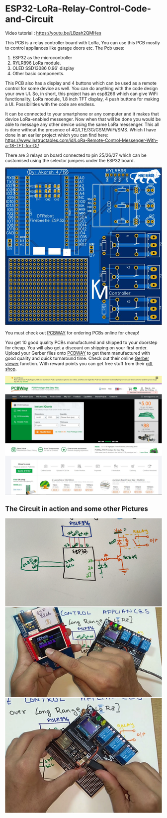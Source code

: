 # ESP32-LoRa-Relay-Control-Code-and-Circuit

Video tutorial : https://youtu.be/LBzah2QMHes

This PCB is a relay controller board with LoRa, You can use this PCB mostly to control appliances like garage doors etc.
The Pcb uses:
1) ESP32 as the microcontroller
2) RYLR896 LoRa module.
3) OLED SSD13086 0.96' display
4) Other basic components.

This PCB also has a display and 4 buttons which can be used as a remote control for some device as well. You can do anything with the code design your own UI. So, in short, this project has an esp8266 which can give WiFi functionality, LoRa module, 1.8 inch TFT display, 4 push buttons for making a UI. Possibilities with the code are endless.

It can be connected to your smartphone or any computer and it makes that device LoRa-enabled messenger. Now when that will be done you would be able to message any other device using the same LoRa messenger. This all is done without the presence of 4G/LTE/3G/GSM/WiFi/SMS. Which I have done in an earlier project which you can find here: https://www.instructables.com/id/LoRa-Remote-Control-Messenger-With-a-18-TFT-for-Di/

There are 3 relays on board connected to pin 25/26/27 which can be customised using the selector jumpers under the ESP32 board.

![alt text](https://github.com/akarsh98/LoRa-Relay-Controller-Board/blob/master/screenshots/fpcb.JPG?raw=true)

You must check out [PCBWAY](https://www.pcbway.com/) for ordering PCBs online for cheap!

You get 10 good quality PCBs manufactured and shipped to your doorstep for cheap. You will also get a discount on shipping on your first order. Upload your Gerber files onto [PCBWAY](https://www.pcbway.com/) to get them manufactured with good quality and quick turnaround time.
Check out their online [Gerber viewer](https://www.pcbway.com/project/OnlineGerberViewer.html) function. With reward points you can get free stuff from their [gift shop](https://www.pcbway.com/project/gifts.html).

![alt text](https://github.com/akarsh98/ESP32-LoRa-Relay-Control-Code-and-Circuit/blob/master/screenshots/PCBWAY.JPG?raw=true)


## The Circuit in action and some other Pictures

![alt text](https://github.com/akarsh98/ESP32-LoRa-Relay-Control-Code-and-Circuit/blob/master/screenshots/IMG_20190420_113747.jpg?raw=true)
![alt text](https://github.com/akarsh98/ESP32-LoRa-Relay-Control-Code-and-Circuit/blob/master/screenshots/5.JPG?raw=true)
![alt text](https://github.com/akarsh98/ESP32-LoRa-Relay-Control-Code-and-Circuit/blob/master/screenshots/4.JPG?raw=true)
